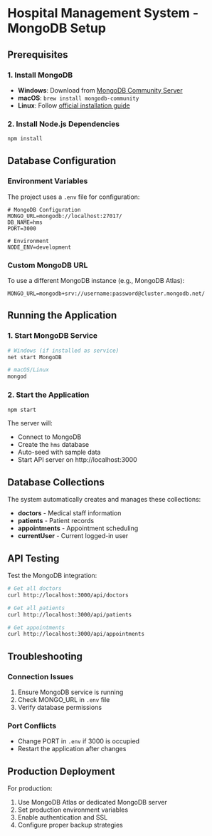 # Hospital Management System - MongoDB Setup

## Prerequisites

### 1. Install MongoDB
- **Windows**: Download from [MongoDB Community Server](https://www.mongodb.com/try/download/community)
- **macOS**: `brew install mongodb-community`
- **Linux**: Follow [official installation guide](https://docs.mongodb.com/manual/installation/)

### 2. Install Node.js Dependencies
```bash
npm install
```

## Database Configuration

### Environment Variables
The project uses a `.env` file for configuration:

```env
# MongoDB Configuration
MONGO_URL=mongodb://localhost:27017/
DB_NAME=hms
PORT=3000

# Environment
NODE_ENV=development
```

### Custom MongoDB URL
To use a different MongoDB instance (e.g., MongoDB Atlas):
```env
MONGO_URL=mongodb+srv://username:password@cluster.mongodb.net/
```

## Running the Application

### 1. Start MongoDB Service
```bash
# Windows (if installed as service)
net start MongoDB

# macOS/Linux
mongod
```

### 2. Start the Application
```bash
npm start
```

The server will:
- Connect to MongoDB
- Create the `hms` database
- Auto-seed with sample data
- Start API server on http://localhost:3000

## Database Collections

The system automatically creates and manages these collections:
- **doctors** - Medical staff information
- **patients** - Patient records
- **appointments** - Appointment scheduling
- **currentUser** - Current logged-in user

## API Testing

Test the MongoDB integration:
```bash
# Get all doctors
curl http://localhost:3000/api/doctors

# Get all patients  
curl http://localhost:3000/api/patients

# Get appointments
curl http://localhost:3000/api/appointments
```

## Troubleshooting

### Connection Issues
1. Ensure MongoDB service is running
2. Check MONGO_URL in `.env` file
3. Verify database permissions

### Port Conflicts
- Change PORT in `.env` if 3000 is occupied
- Restart the application after changes

## Production Deployment

For production:
1. Use MongoDB Atlas or dedicated MongoDB server
2. Set production environment variables
3. Enable authentication and SSL
4. Configure proper backup strategies
